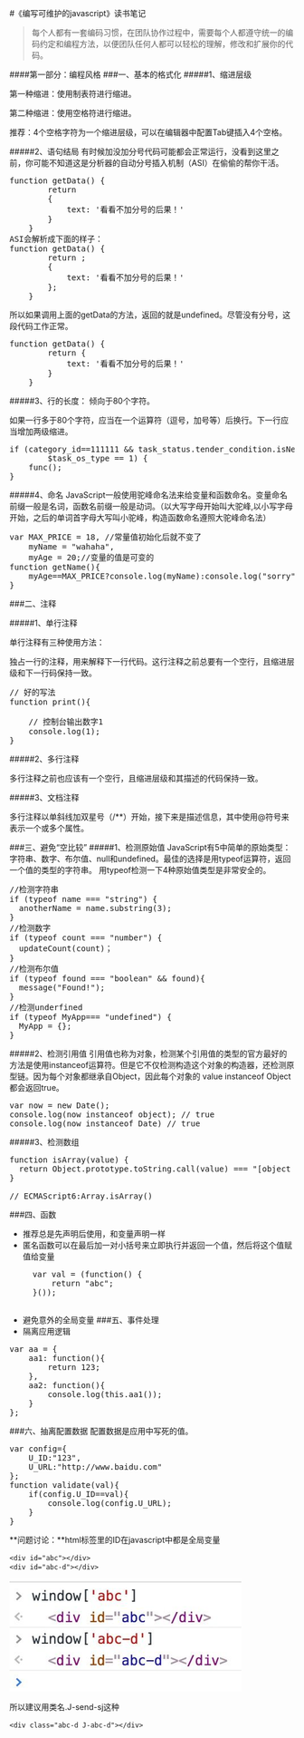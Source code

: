 #《编写可维护的javascript》读书笔记
>每个人都有一套编码习惯，在团队协作过程中，需要每个人都遵守统一的编码约定和编程方法，以便团队任何人都可以轻松的理解，修改和扩展你的代码。

####第一部分：编程风格
###一、基本的格式化
#####1、缩进层级

第一种缩进：使用制表符进行缩进。

第二种缩进：使用空格符进行缩进。

推荐：4个空格字符为一个缩进层级，可以在编辑器中配置Tab键插入4个空格。

#####2、语句结局
有时候加没加分号代码可能都会正常运行，没看到这里之前，你可能不知道这是分析器的自动分号插入机制（ASI）在偷偷的帮你干活。
<pre>
function getData() {
        return 
        {
            text: '看看不加分号的后果！'
        }
    }
ASI会解析成下面的样子：
function getData() {
        return ;
        {
            text: '看看不加分号的后果！'
        };
    }
</pre>
所以如果调用上面的getData的方法，返回的就是undefined。尽管没有分号，这段代码工作正常。
<pre>
function getData() {
        return {
            text: '看看不加分号的后果！'
        }
    }
</pre>

#####3、行的长度： 倾向于80个字符。

如果一行多于80个字符，应当在一个运算符（逗号，加号等）后换行。下一行应当增加两级缩进。
<pre>
if (category_id==111111 && task_status.tender_condition.isNewSecurity &&
		$task_os_type == 1) {
	func();
}
</pre>

#####4、命名
JavaScript一般使用驼峰命名法来给变量和函数命名。变量命名前缀一般是名词，函数名前缀一般是动词。（以大写字母开始叫大驼峰,以小写字母开始，之后的单词首字母大写叫小驼峰，构造函数命名遵照大驼峰命名法）
<pre>
var MAX_PRICE = 18, //常量值初始化后就不变了
	myName = "wahaha",
	myAge = 20;//变量的值是可变的
function getName(){
	myAge==MAX_PRICE?console.log(myName):console.log("sorry");
}
</pre>


###二、注释

#####1、单行注释

单行注释有三种使用方法：

独占一行的注释，用来解释下一行代码。这行注释之前总要有一个空行，且缩进层级和下一行码保持一致。
<pre>
// 好的写法
function print(){

	// 控制台输出数字1
	console.log(1);
}
</pre>

#####2、多行注释

多行注释之前也应该有一个空行，且缩进层级和其描述的代码保持一致。

#####3、文档注释

多行注释以单斜线加双星号（/**）开始，接下来是描述信息，其中使用@符号来表示一个或多个属性。

###三、避免“空比较”
#####1、检测原始值
JavaScript有5中简单的原始类型：字符串、数字、布尔值、null和undefined。最佳的选择是用typeof运算符，返回一个值的类型的字符串。
用typeof检测一下4种原始值类型是非常安全的。
<pre>
//检测字符串
if (typeof name === "string") {
  anotherName = name.substring(3);
}
//检测数字
if (typeof count === "number") {
  updateCount(count)；
}
//检测布尔值
if (typeof found === "boolean" && found){ 
  message("Found!");
}
//检测underfined
if (typeof MyApp=== "undefined") {
  MyApp = {};
}
</pre>

#####2、检测引用值
引用值也称为对象，检测某个引用值的类型的官方最好的方法是使用instanceof运算符。但是它不仅检测构造这个对象的构造器，还检测原型链。因为每个对象都继承自Object，因此每个对象的 value instanceof Object都会返回true。
<pre>
var now = new Date();
console.log(now instanceof object); // true
console.log(now instanceof Date) // true
</pre>

#####3、检测数组
<pre>
function isArray(value) {
  return Object.prototype.toString.call(value) === "[object Array]";
}

// ECMAScript6:Array.isArray()
</pre>

###四、函数
+ 推荐总是先声明后使用，和变量声明一样
+ 匿名函数可以在最后加一对小括号来立即执行并返回一个值，然后将这个值赋值给变量
	<pre>
	var val = (function() {
		return "abc";
	}());
	</pre>
+ 避免意外的全局变量
###五、事件处理
+ 隔离应用逻辑
<pre>
var aa = {
	aa1: function(){
		return 123;
	},
	aa2: function(){
		console.log(this.aa1());
	}
};
</pre>

###六、抽离配置数据
配置数据是应用中写死的值。
<pre>
var config={
	U_ID:"123",
	U_URL:"http://www.baidu.com"
};
function validate(val){
	if(config.U_ID==val){
		console.log(config.U_URL);
	}
}
</pre>

**问题讨论：**html标签里的ID在javascript中都是全局变量

	<div id="abc"></div>
	<div id="abc-d"></div>
![](9.jpg)

所以建议用类名.J-send-sj这种

	<div class="abc-d J-abc-d"></div>